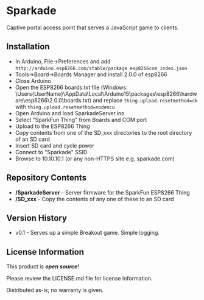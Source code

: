 Sparkade
=====

Captive portal access point that serves a JavaScript game to clients.

Installation
------------

 - In Arduino, File->Preferences and add `http://arduino.esp8266.com/stable/package_esp8266com_index.json`
 - Tools->Board->Boards Manager and install 2.0.0 of esp8266
 - Close Arduino
 - Open the ESP8266 boards.txt file (Windows: \\Users\{UserName}\AppData\Local\Arduino15\packages\esp8266\hardware\esp8266\2.0.0\boards.txt) and replace `thing.upload.resetmethod=ck` with `thing.upload.resetmethod=nodemcu`
 - Open Arduino and load SparkadeServer.ino
 - Select "SparkFun Thing" from Boards and COM port
 - Upload to the ESP8266 Thing
 - Copy contents from one of the SD_xxx directories to the root directory of an SD card
 - Insert SD card and cycle power
 - Connect to "Sparkade" SSID
 - Browse to 10.10.10.1 (or any non-HTTPS site e.g. sparkade.com)

Repository Contents
-------------------

* **/SparkadeServer** - Server firmware for the SparkFun ESP8266 Thing
* **/SD_xxx** - Copy the contents of any one of these to an SD card

Version History
---------------

* v0.1 - Serves up a simple Breakout game. Simple logging.

License Information
-------------------

This product is _**open source**_! 

Please review the LICENSE.md file for license information. 

Distributed as-is; no warranty is given.